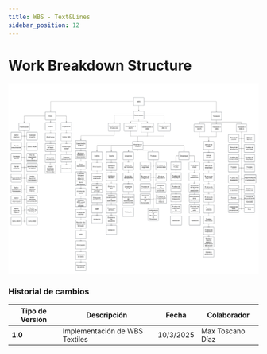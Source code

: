 ```yaml
---
title: WBS - Text&Lines
sidebar_position: 12
---
```


# Work Breakdown Structure


![alt text](./WBS%20Text&Lines.png)



### Historial de cambios

| **Tipo de Versión** | **Descripción**                        | **Fecha** | **Colaborador**               |
| ------------------- | -------------------------------------- | --------- | ----------------------------- |
| **1.0**             | Implementación de WBS Textiles | 10/3/2025 | Max Toscano Díaz |